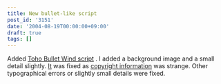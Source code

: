 ```yaml
---
title: New bullet-like script
post_id: '3151'
date: '2004-08-19T00:00:00+09:00'
draft: true
tags: []
---
```


Added [Toho Bullet Wind script](https://danmaq.com/tag/danmakufu) . I added a background image and a small detail slightly. [It](https://danmaq.com/legal) was fixed as [copyright information](https://danmaq.com/legal) was strange. Other typographical errors or slightly small details were fixed.
